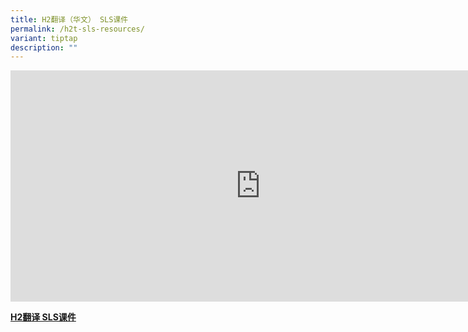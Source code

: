 ```yaml
---
title: H2翻译（华文） SLS课件
permalink: /h2t-sls-resources/
variant: tiptap
description: ""
---
```

<div class="iframe-wrapper">
<iframe height="370" width="800" allowfullscreen="true" frameborder="0" src="https://docs.google.com/spreadsheets/d/e/2PACX-1vQSP9mcQY9RQffZUWb4AxyJF7e7DYOKp7SZRbFXZWER6tUuPAbjq2dRg7LZJ_OV21SVKZKDe8BewBXq/pubhtml?gid=0&amp;range=A1:D15&amp;single=false&amp;widget=false&amp;headers=false&amp;chrome=false&amp;"></iframe>
</div>
<p><strong><a href="https://docs.google.com/spreadsheets/d/e/2PACX-1vQSP9mcQY9RQffZUWb4AxyJF7e7DYOKp7SZRbFXZWER6tUuPAbjq2dRg7LZJ_OV21SVKZKDe8BewBXq/pub?gid=0&amp;single=true&amp;output=pdf" rel="noopener noreferrer nofollow" target="_blank">H2翻译 SLS课件</a></strong>
</p>
<p></p>